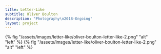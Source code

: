 ```yaml
---
title: Letter-Like
subtitle: Oliver Boulton
description: "Photography\n2018-Ongoing"
layout: project
---
```



{% fig "/assets/images/letter-like/oliver-boulton-letter-like-2.png" "alt" "left" %}
{% fig "/assets/images/letter-like/oliver-boulton-letter-like-2.png" "alt" "left" %}